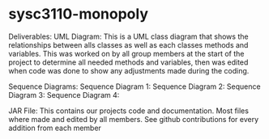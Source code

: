 # sysc3110-monopoly

Deliverables:
  UML Diagram: This is a UML class diagram that shows the relationships between alls classes as well as each classes
  methods and variables. This was worked on by all group members at the start of the project to determine all needed methods
  and variables, then was edited when code was done to show any adjustments made during the coding.
  
  Sequence Diagrams:
    Sequence Diagram 1:
    Sequence Diagram 2:
    Sequence Diagram 3:
    Sequence Diagram 4:
    
  JAR File: This contains our projects code and documentation. Most files where made and edited by all members. See github contributions for 
  every addition from each member
